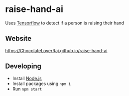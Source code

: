 # raise-hand-ai
Uses [Tensorflow](https://github.com/tensorflow/tfjs-models/tree/master/pose-detection#pose-detection) to detect if a person is raising their hand

## Website
https://ChocolateLoverRaj.github.io/raise-hand-ai

## Developing
- Install [Node.js](https://nodejs.org)
- Install packages using `npm i`
- Run `npm start`
